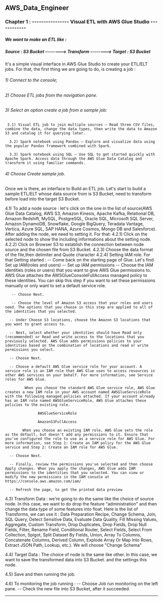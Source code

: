 ## AWS_Data_Engineer
### Chapter 1 : ---------------- Visual ETL with AWS Glue Studio ------------

##### We want to make an ETL like : 

#####        Source : S3 Bucket  --------> Transform --------> Target : S3 Bucket

It's a simple visual interface in AWS Glue Studio to create your ETL/ELT jobs. For that, the first thing we are going to do, is creating a job :

###### 1) Connect to the console;
###### 2) Choose ETL jobs from the navigation pane.
###### 3) Select an option create a job from a sample job: 
   
     3.1) Visual ETL job to join multiple sources – Read three CSV files, combine the data, change the data types, then write the data to Amazon S3 and catalog it for querying later.

      3.2) Spark notebook using Pandas – Explore and visualize data using the popular Pandas framework combined with Spark.

      3.3) Spark notebook using SQL – Use SQL to get started quickly with Apache Spark. Access data through the AWS Glue Data Catalog and transform it using familiar commands.

###### 4) Choose Create sample job.

Once we is there, an interface to Build an ETL job.
Let's start to build a sample ETL/ELT whose data source from is S3 Bucket, need to transform before load into the target S3 Bucket.

4.1) To add a node source : let's click on the one in the list of source(AWS Glue Data Catalog, AWS S3, Amazon Kinesis, Apache Kafka, Relational DB, Amazon Redshift, MySQL, PostgreSQL, Oracle SQL, Microsoft SQL Server, Amazon DynamoDB, Snowflake, Google BigQuery, Teradata Vantage, Vertica, Azure SQL, SAP HANA, Azure Cosmos, Mongo DB and Salesforce). After adding the node, we need to setting it. For that:
4.2.1) Click on the selected node to show the including informations about the setting node.
4.2.2) Click on Browser S3 to establish the connection between node source and the chosen file from S3 Bucket.
4.2.3) Choose the data format of the file,then delimiter and Quote character
4.2.4) Setting IAM role. For that Getting started :
        -- Come back on the starting page of Glue. Let's find Set up IAM(roles and users)
        -- Set up IAM permissions
        -- Choose the IAM identities (roles or users) that you want to give AWS Glue permissions to. AWS Glue attaches the AWSGlueConsoleFullAccess managed policy to these identities. You can skip this step if you want to set these permissions manually or only want to set a default service role.

       -- Choose Next.

       -- Choose the level of Amazon S3 access that your roles and users need. The options that you choose in this step are applied to all of the identities that you selected.

      -- Under Choose S3 locations, choose the Amazon S3 locations that you want to grant access to.

      -- Next, select whether your identities should have Read only (recommended) or Read and write access to the locations that you previously selected. AWS Glue adds permissions policies to your identities based on the combination of locations and read or write permissions you select.

      -- Choose Next.

      -- Choose a default AWS Glue service role for your account. A service role is an IAM role that AWS Glue uses to access resources in other AWS services on your behalf. For more information, see Service roles for AWS Glue.

             When you choose the standard AWS Glue service role, AWS Glue creates a new IAM role in your AWS account named AWSGlueServiceRole with the following managed policies attached. If your account already has an IAM role named AWSGlueServiceRole, AWS Glue attaches these policies to the existing role.

                   AWSGlueServiceRole

                   AmazonS3FullAccess

            When you choose an existing IAM role, AWS Glue sets the role as the default, but doesn't add any permissions to it. Ensure that you've configured the role to use as a service role for AWS Glue. For more information, see Step 1: Create an IAM policy for the AWS Glue service and Step 2: Create an IAM role for AWS Glue.

      -- Choose Next.

      -- Finally, review the permissions you've selected and then choose Apply changes. When you apply the changes, AWS Glue adds IAM permissions to the identities that you selected. You can view or modify the new permissions in the IAM console at https://console.aws.amazon.com/iam/

      -- Refresh the page, to get the printed data preview

4.3) Transform Data : we're going to do the same like the choice of source node. In this case, we want to do drop the feature "administration" and then change the data type of some features into float. Here is the list of Transforms, we can use it : 
Data Preparation Recipe, Change Schema, Join, SQL Query, Detect Sensitive Data, Evaluate Data Quality, Fill Missing Values, Aggregate, Custom Transform, Drop Duplicates, Drop Fields, Drop Null Fields, Filter, Rename Field, Conditional Router, Select Fields, Select From Collection, Spigot, Split Dataset By Fields, Union, Array To Columns, Concatenate Columns, Derived Column, Explode Array Or Map Into Rows, Extract JSON Path, Lookup, etc.). We will choose "Change Schema"

4.4) Target Data : The choice of node is the same like other. In this case, we want to save the transformed data into S3 Bucket. and the settings this node.

4.5) Save and then running the job.

4.6) To monitoring the job running : 
       -- Choose Job run monitoring on the left pane.
       -- Check the new file into S3 Bucket, after it succeeded.

---------------------------------------------------------------------------

